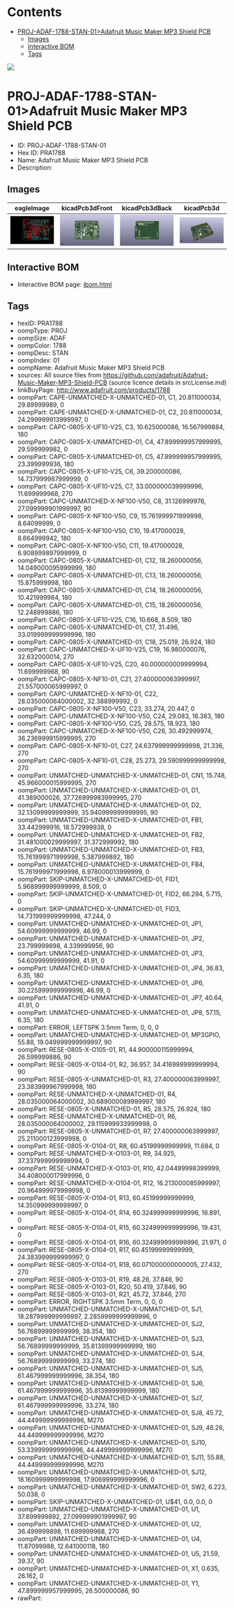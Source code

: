 



Contents
========

* [PROJ-ADAF-1788-STAN-01>Adafruit Music Maker MP3 Shield PCB](#proj-adaf-1788-stan-01adafruit-music-maker-mp3-shield-pcb)
	* [Images](#images)
	* [Interactive BOM](#interactive-bom)
	* [Tags](#tags)
  
![][im]
# PROJ-ADAF-1788-STAN-01>Adafruit Music Maker MP3 Shield PCB

- ID: PROJ-ADAF-1788-STAN-01
- Hex ID: PRA1788
- Name: Adafruit Music Maker MP3 Shield PCB
- Description: 

## Images
  
  

|eagleImage|kicadPcb3dFront|kicadPcb3dBack|kicadPcb3d|
| :---: | :---: | :---: | :---: |
|[![eagleImage](eagleImage_140.png)](eagleImage_600.png)|[![kicadPcb3dFront](kicadPcb3dFront_140.png)](kicadPcb3dFront_600.png)|[![kicadPcb3dBack](kicadPcb3dBack_140.png)](kicadPcb3dBack_600.png)|[![kicadPcb3d](kicadPcb3d_140.png)](kicadPcb3d_600.png)|

## Interactive BOM

- Interactive BOM page: [ibom.html](kicad/bom/ibom.html)

## Tags

- hexID: PRA1788
- oompType: PROJ
- oompSize: ADAF
- oompColor: 1788
- oompDesc: STAN
- oompIndex: 01
- oompName: Adafruit Music Maker MP3 Shield PCB
- sources: All source files from https://github.com/adafruit/Adafruit-Music-Maker-MP3-Shield-PCB (source licence details in srcLicense.md)
- linkBuyPage: http://www.adafruit.com/products/1788
- oompPart: CAPE-UNMATCHED-X-UNMATCHED-01, C1, 20.811000034, 29.89999989, 0
- oompPart: CAPE-UNMATCHED-X-UNMATCHED-01, C2, 20.811000034, 24.299999913999997, 0
- oompPart: CAPC-0805-X-UF10-V25, C3, 10.625000086, 16.567999884, 180
- oompPart: CAPC-0805-X-UNMATCHED-01, C4, 47.899999957999995, 29.599999982, 0
- oompPart: CAPC-0805-X-UNMATCHED-01, C5, 47.899999957999995, 23.399999936, 180
- oompPart: CAPC-0805-X-UF10-V25, C6, 39.200000086, 14.737999987999999, 0
- oompPart: CAPC-0805-X-UF10-V25, C7, 33.000000039999996, 11.699999968, 270
- oompPart: CAPC-UNMATCHED-X-NF100-V50, C8, 31.126999976, 27.099999901999997, 90
- oompPart: CAPC-0805-X-NF100-V50, C9, 15.761999971999998, 8.64099999, 0
- oompPart: CAPC-0805-X-NF100-V50, C10, 19.417000028, 8.664999942, 180
- oompPart: CAPC-0805-X-NF100-V50, C11, 19.417000028, 6.908999897999999, 0
- oompPart: CAPC-0805-X-UNMATCHED-01, C12, 18.260000056, 14.049000095999999, 180
- oompPart: CAPC-0805-X-UNMATCHED-01, C13, 18.260000056, 15.875999998, 180
- oompPart: CAPC-0805-X-UNMATCHED-01, C14, 18.260000056, 10.421999984, 180
- oompPart: CAPC-0805-X-UNMATCHED-01, C15, 18.260000056, 12.248999886, 180
- oompPart: CAPC-0805-X-UF10-V25, C16, 10.668, 8.509, 180
- oompPart: CAPC-0805-X-UNMATCHED-01, C17, 31.496, 33.019999999999996, 180
- oompPart: CAPC-0805-X-UNMATCHED-01, C18, 25.019, 26.924, 180
- oompPart: CAPC-UNMATCHED-X-UF10-V25, C19, 16.980000076, 32.632000014, 270
- oompPart: CAPC-0805-X-UF10-V25, C20, 40.000000009999994, 11.699999968, 90
- oompPart: CAPC-0805-X-NF10-01, C21, 27.400000063999997, 21.557000065999997, 0
- oompPart: CAPC-UNMATCHED-X-NF10-01, C22, 28.035000064000002, 32.388999992, 0
- oompPart: CAPC-0805-X-NF100-V50, C23, 33.274, 20.447, 0
- oompPart: CAPC-UNMATCHED-X-NF100-V50, C24, 29.083, 16.383, 180
- oompPart: CAPC-0805-X-NF100-V50, C25, 28.575, 18.923, 180
- oompPart: CAPC-UNMATCHED-X-NF100-V50, C26, 30.492999974, 36.236999915999995, 270
- oompPart: CAPC-0805-X-NF10-01, C27, 24.637999999999998, 21.336, 270
- oompPart: CAPC-0805-X-NF10-01, C28, 25.273, 29.590999999999998, 270
- oompPart: UNMATCHED-UNMATCHED-X-UNMATCHED-01, CN1, 15.748, 45.966000015999995, 270
- oompPart: UNMATCHED-UNMATCHED-X-UNMATCHED-01, D1, 41.389000026, 37.726999983999995, 270
- oompPart: UNMATCHED-UNMATCHED-X-UNMATCHED-01, D2, 32.13099999999999, 35.940999999999995, 90
- oompPart: UNMATCHED-UNMATCHED-X-UNMATCHED-01, FB1, 33.442999916, 18.572999938, 0
- oompPart: UNMATCHED-UNMATCHED-X-UNMATCHED-01, FB2, 31.481000029999997, 31.372999992, 180
- oompPart: UNMATCHED-UNMATCHED-X-UNMATCHED-01, FB3, 15.761999971999998, 5.387999892, 180
- oompPart: UNMATCHED-UNMATCHED-X-UNMATCHED-01, FB4, 15.761999971999998, 6.978000013999999, 0
- oompPart: SKIP-UNMATCHED-X-UNMATCHED-01, FID1, 5.968999999999999, 8.509, 0
- oompPart: SKIP-UNMATCHED-X-UNMATCHED-01, FID2, 66.294, 5.715, 0
- oompPart: SKIP-UNMATCHED-X-UNMATCHED-01, FID3, 14.731999999999998, 47.244, 0
- oompPart: UNMATCHED-UNMATCHED-X-UNMATCHED-01, JP1, 54.60999999999999, 46.99, 0
- oompPart: UNMATCHED-UNMATCHED-X-UNMATCHED-01, JP2, 23.799999898, 4.339999956, 90
- oompPart: UNMATCHED-UNMATCHED-X-UNMATCHED-01, JP3, 54.60999999999999, 41.91, 0
- oompPart: UNMATCHED-UNMATCHED-X-UNMATCHED-01, JP4, 36.83, 6.35, 180
- oompPart: UNMATCHED-UNMATCHED-X-UNMATCHED-01, JP6, 30.225999999999996, 46.99, 0
- oompPart: UNMATCHED-UNMATCHED-X-UNMATCHED-01, JP7, 40.64, 41.91, 0
- oompPart: UNMATCHED-UNMATCHED-X-UNMATCHED-01, JP8, 57.15, 6.35, 180
- oompPart: ERROR, LEFTSPK 3.5mm Term, 0, 0, 0
- oompPart: UNMATCHED-UNMATCHED-X-UNMATCHED-01, MP3GPIO, 55.88, 19.049999999999997, 90
- oompPart: RESE-0805-X-O105-01, R1, 44.900000115999994, 26.599999886, 90
- oompPart: RESE-0805-X-O104-01, R2, 36.957, 34.416999999999994, 90
- oompPart: RESE-0805-X-UNMATCHED-01, R3, 27.400000063999997, 23.383999967999998, 180
- oompPart: RESE-UNMATCHED-X-UNMATCHED-01, R4, 28.035000064000002, 30.689000089999997, 180
- oompPart: RESE-0805-X-UNMATCHED-01, R5, 28.575, 26.924, 180
- oompPart: RESE-UNMATCHED-X-UNMATCHED-01, R6, 28.035000064000002, 29.115999933999998, 0
- oompPart: RESE-0805-X-UNMATCHED-01, R7, 27.400000063999997, 25.211000123999998, 0
- oompPart: RESE-0805-X-O104-01, R8, 60.45199999999999, 11.684, 0
- oompPart: RESE-UNMATCHED-X-O103-01, R9, 34.925, 37.337999999999994, 0
- oompPart: RESE-UNMATCHED-X-O103-01, R10, 42.04499998399999, 34.408000017999996, 0
- oompPart: RESE-UNMATCHED-X-O104-01, R12, 16.213000085999997, 20.964999979999998, 0
- oompPart: RESE-0805-X-O104-01, R13, 60.45199999999999, 14.350999999999997, 0
- oompPart: RESE-0805-X-O104-01, R14, 60.324999999999996, 16.891, 0
- oompPart: RESE-0805-X-O104-01, R15, 60.324999999999996, 19.431, 0
- oompPart: RESE-0805-X-O104-01, R16, 60.324999999999996, 21.971, 0
- oompPart: RESE-0805-X-O104-01, R17, 60.45199999999999, 24.383999999999997, 0
- oompPart: RESE-0805-X-O104-01, R18, 60.071000000000005, 27.432, 270
- oompPart: RESE-0805-X-O103-01, R19, 48.26, 37.846, 90
- oompPart: RESE-0805-X-O103-01, R20, 50.419, 37.846, 90
- oompPart: RESE-0805-X-O103-01, R21, 45.72, 37.846, 270
- oompPart: ERROR, RIGHTSPK 3.5mm Term, 0, 0, 0
- oompPart: UNMATCHED-UNMATCHED-X-UNMATCHED-01, SJ1, 18.287999999999997, 2.2859999999999996, 0
- oompPart: UNMATCHED-UNMATCHED-X-UNMATCHED-01, SJ2, 56.76899999999999, 38.354, 180
- oompPart: UNMATCHED-UNMATCHED-X-UNMATCHED-01, SJ3, 56.76899999999999, 35.81399999999999, 180
- oompPart: UNMATCHED-UNMATCHED-X-UNMATCHED-01, SJ4, 56.76899999999999, 33.274, 180
- oompPart: UNMATCHED-UNMATCHED-X-UNMATCHED-01, SJ5, 61.467999999999996, 38.354, 180
- oompPart: UNMATCHED-UNMATCHED-X-UNMATCHED-01, SJ6, 61.467999999999996, 35.81399999999999, 180
- oompPart: UNMATCHED-UNMATCHED-X-UNMATCHED-01, SJ7, 61.467999999999996, 33.274, 180
- oompPart: UNMATCHED-UNMATCHED-X-UNMATCHED-01, SJ8, 45.72, 44.449999999999996, M270
- oompPart: UNMATCHED-UNMATCHED-X-UNMATCHED-01, SJ9, 48.26, 44.449999999999996, M270
- oompPart: UNMATCHED-UNMATCHED-X-UNMATCHED-01, SJ10, 53.339999999999996, 44.449999999999996, M270
- oompPart: UNMATCHED-UNMATCHED-X-UNMATCHED-01, SJ11, 55.88, 44.449999999999996, M270
- oompPart: UNMATCHED-UNMATCHED-X-UNMATCHED-01, SJ12, 18.160999999999998, 17.906999999999996, 0
- oompPart: UNMATCHED-UNMATCHED-X-UNMATCHED-01, SW2, 6.223, 50.038, 0
- oompPart: SKIP-UNMATCHED-X-UNMATCHED-01, U$41, 0.0, 0.0, 0
- oompPart: UNMATCHED-UNMATCHED-X-UNMATCHED-01, U1, 37.899999892, 27.099999901999997, 90
- oompPart: UNMATCHED-UNMATCHED-X-UNMATCHED-01, U2, 36.499999898, 11.699999968, 270
- oompPart: UNMATCHED-UNMATCHED-X-UNMATCHED-01, U4, 11.87099988, 12.641000118, 180
- oompPart: UNMATCHED-UNMATCHED-X-UNMATCHED-01, U5, 21.59, 39.37, 90
- oompPart: UNMATCHED-UNMATCHED-X-UNMATCHED-01, X1, 0.635, 26.162, 0
- oompPart: UNMATCHED-UNMATCHED-X-UNMATCHED-01, Y1, 47.899999957999995, 26.500000086, 90
- rawPart: 



[im]: kicadPcb3d_450.png
